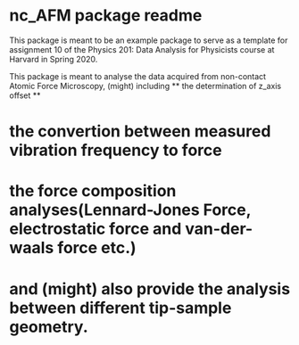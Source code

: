 # nc_AFM package readme

This package is meant to be an example package to serve as a template for assignment 10 of the Physics 201: Data Analysis for Physicists course at Harvard in Spring 2020.

This package is meant to analyse the data acquired from non-contact Atomic Force Microscopy, (might) including 
** the determination of z_axis offset **
# the convertion between measured vibration frequency to force 
# the force composition analyses(Lennard-Jones Force, electrostatic force and van-der-waals force etc.) 
# and (might) also provide the analysis between different tip-sample geometry.
